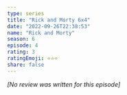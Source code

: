 ```yaml
---
type: series
title: "Rick and Morty 6x4"
date: "2022-09-26T22:38:53"
name: "Rick and Morty"
season: 6
episode: 4
rating: 3
ratingEmoji: ⭐️⭐️⭐️
share: false
---
```


_[No review was written for this episode]_
